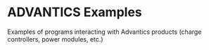 # ADVANTICS Examples

Examples of programs interacting with Advantics products (charge controllers, power modules, etc.)
